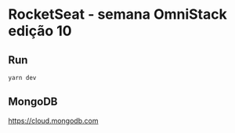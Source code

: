 # RocketSeat - semana OmniStack edição 10

## Run

```shell
yarn dev
```

## MongoDB

https://cloud.mongodb.com